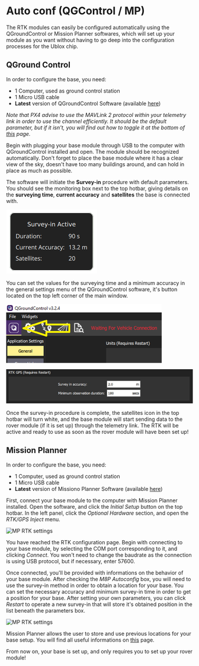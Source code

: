 # Auto conf \(QGControl / MP\)

The RTK modules can easily be configured automatically using the QGroundControl or Mission Planner softwares, which will set up your module as you want without having to go deep into the configuration processes for the Ublox chip.

## QGround Control

In order to configure the base, you need:

* 1 Computer, used as ground control station
* 1 Micro USB cable
* **Latest** version of QGroundControl Software \(available [here](https://docs.qgroundcontrol.com/en/getting_started/download_and_install.html)\)

_Note that PX4 advise to use the MAVLink 2 protocol within your telemetry link in order to use the channel efficiently. It should be the default parameter, but if it isn't, you will find out how to toggle it at the bottom of_ [_this_](https://docs.px4.io/en/advanced_features/rtk-gps.html#mavlink2) _page._

Begin with plugging your base module through USB to the computer with QGroundControl installed and open. The module should be recognized automatically. Don't forget to place the base module where it has a clear view of the sky, doesn't have too many buildings around, and can hold in place as much as possible.

The software will initiate the **Survey-in** procedure with default parameters. You should see the monitoring box next to the top hotbar, giving details on the **surveying time**, **current accuracy** and **satellites** the base is connected with.

![](../.gitbook/assets/qgsvin.png)

You can set the values for the surveying time and a minimum accuracy in the general settings menu of the QGroundControl software, it's button located on the top left corner of the main window.

![](../.gitbook/assets/qgbutton.png)

![](../.gitbook/assets/qgset.jpg)

Once the survey-in procedure is complete, the satellites icon in the top hotbar will turn white, and the base module will start sending data to the rover module \(if it is set up\) through the telemetry link. The RTK will be active and ready to use as soon as the rover module will have been set up!

## Mission Planner

In order to configure the base, you need:

* 1 Computer, used as ground control station
* 1 Micro USB cable
* **Latest** version of Missiono Planner Software \(available [here](http://firmware.ardupilot.org/Tools/MissionPlanner/)\)

First, connect your base module to the computer with Mission Planner installed. Open the software, and click the _Initial Setup_ button on the top hotbar. In the left panel, click the _Optional Hardware_ section, and open the _RTK/GPS Inject_ menu.

![MP RTK settings](https://github.com/drotek/doc-rtk/tree/062dfb4b3ecf5849b83896a829bb557ce7362f88/base/images/mp1.png?raw=true)

You have reached the RTK configuration page. Begin with connecting to your base module, by selecting the COM port corresponding to it, and clicking _Connect_. You won't need to change the baudrate as the connection is using USB protocol, but if necessary, enter 57600.

Once connected, you'll be provided with informations on the behavior of your base module. After checking the _M8P Autoconfig_ box, you will need to use the survey-in method in order to obtain a location for your base. You can set the necessary accuracy and minimum survey-in time in order to get a position for your base. After setting your own parameters, you can click _Restart_ to operate a new survey-in that will store it's obtained position in the list beneath the parameters box.

![MP RTK settings](https://github.com/drotek/doc-rtk/tree/062dfb4b3ecf5849b83896a829bb557ce7362f88/base/images/mp2.png?raw=true)

Mission Planner allows the user to store and use previous locations for your base setup. You will find all useful informations on [this](http://ardupilot.org/copter/docs/common-here-plus-gps.html?highlight=rtk#base-module-setting-using-mission-planner) page.

From now on, your base is set up, and only requires you to set up your rover module!


